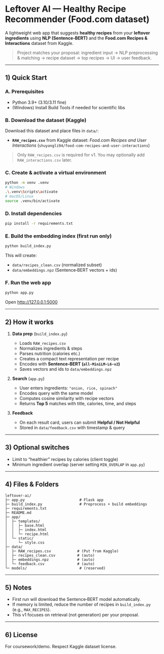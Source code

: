 # Leftover AI — Healthy Recipe Recommender (Food.com dataset)

A lightweight web app that suggests **healthy recipes** from your **leftover ingredients** using **NLP (Sentence‑BERT)** and the **Food.com Recipes & Interactions** dataset from Kaggle.

> Project matches your proposal: ingredient input → NLP preprocessing & matching → recipe dataset → top recipes → UI → user feedback.

---

## 1) Quick Start

### A. Prerequisites
- Python 3.9+ (3.10/3.11 fine)
- (Windows) Install Build Tools if needed for scientific libs

### B. Download the dataset (Kaggle)
Download this dataset and place files in `data/`:
- **`RAW_recipes.csv`** from Kaggle dataset: *Food.com Recipes and User Interactions* (`shuyangli94/food-com-recipes-and-user-interactions`)

> Only `RAW_recipes.csv` is required for v1. You may optionally add `RAW_interactions.csv` later.

### C. Create & activate a virtual environment
```bash
python -m venv .venv
# Windows
.\.venv\Scripts\activate
# macOS/Linux
source .venv/bin/activate
```

### D. Install dependencies
```bash
pip install -r requirements.txt
```

### E. Build the embedding index (first run only)
```bash
python build_index.py
```
This will create:
- `data/recipes_clean.csv` (normalized subset)
- `data/embeddings.npz` (Sentence‑BERT vectors + ids)

### F. Run the web app
```bash
python app.py
```
Open http://127.0.0.1:5000

---

## 2) How it works

1. **Data prep** (`build_index.py`)
   - Loads `RAW_recipes.csv`
   - Normalizes ingredients & steps
   - Parses nutrition (calories etc.)
   - Creates a compact text representation per recipe
   - Encodes with **Sentence‑BERT (`all-MiniLM-L6-v2`)**
   - Saves vectors and ids to `data/embeddings.npz`

2. **Search** (`app.py`)
   - User enters ingredients: `"onion, rice, spinach"`
   - Encodes query with the same model
   - Computes cosine similarity with recipe vectors
   - Returns **Top 5** matches with title, calories, time, and steps

3. **Feedback**
   - On each result card, users can submit **Helpful / Not Helpful**
   - Stored in `data/feedback.csv` with timestamp & query

---

## 3) Optional switches

- Limit to “healthier” recipes by calories (client toggle)
- Minimum ingredient overlap (server setting `MIN_OVERLAP` in `app.py`)

---

## 4) Files & Folders

```
leftover-ai/
├─ app.py                         # Flask app
├─ build_index.py                 # Preprocess + build embeddings
├─ requirements.txt
├─ README.md
├─ app/
│  ├─ templates/
│  │  ├─ base.html
│  │  ├─ index.html
│  │  └─ recipe.html
│  └─ static/
│     └─ style.css
├─ data/
│  ├─ RAW_recipes.csv            # (Put from Kaggle)
│  ├─ recipes_clean.csv          # (auto)
│  ├─ embeddings.npz             # (auto)
│  └─ feedback.csv               # (auto)
└─ models/                        # (reserved)
```

---

## 5) Notes

- First run will download the Sentence‑BERT model automatically.
- If memory is limited, reduce the number of recipes in `build_index.py` (e.g., `MAX_RECIPES`).
- This v1 focuses on retrieval (not generation) per your proposal.

---

## 6) License
For coursework/demo. Respect Kaggle dataset license.
